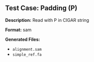 ## Test Case: Padding (P)

**Description:** Read with P in CIGAR string

**Format:** sam

**Generated Files:**
- `alignment.sam`
- `simple_ref.fa`
